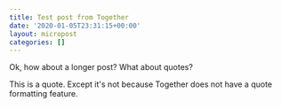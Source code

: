 ```yaml
---
title: Test post from Together
date: '2020-01-05T23:31:15+00:00'
layout: micropost
categories: []
---
```


Ok, how about a longer post? What about quotes?



This is a quote. Except it's not because Together does not have a quote
formatting feature.
